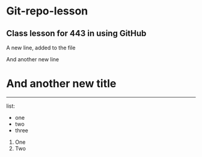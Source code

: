 # Git-repo-lesson
## Class lesson for 443 in using GitHub
A new line, added to the file

And another new line
# And another new title

----------------
list:
- one
- two
- three
1. One
2. Two

